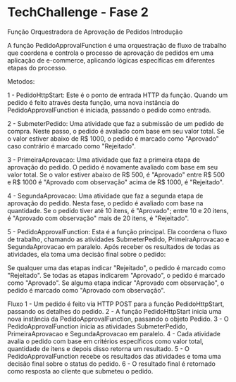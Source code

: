# TechChallenge - Fase 2

Função Orquestradora de Aprovação de Pedidos
Introdução

A função PedidoApprovalFunction é uma orquestração de fluxo de trabalho que coordena e controla o processo de aprovação de pedidos em uma aplicação de e-commerce, aplicando lógicas específicas em diferentes etapas do processo.

Metodos:

1 - PedidoHttpStart: Este é o ponto de entrada HTTP da função. Quando um pedido é feito através desta função, uma nova instância do PedidoApprovalFunction é iniciada, passando o pedido como entrada.

2 - SubmeterPedido: Uma atividade que faz a submissão de um pedido de compra. Neste passo, o pedido é avaliado com base em seu valor total. Se o valor estiver abaixo de R$ 1000, o pedido é marcado como "Aprovado" caso contrário é marcado como "Rejeitado".

3 - PrimeiraAprovacao: Uma atividade que faz a primeira etapa de aprovação do pedido. O pedido é novamente avaliado com base em seu valor total. Se o valor estiver abaixo de R$ 500, é "Aprovado" entre R$ 500 e R$ 1000 é "Aprovado com observação" acima de R$ 1000, é "Rejeitado".

4 - SegundaAprovacao: Uma atividade que faz a segunda etapa de aprovação do pedido. Nesta fase, o pedido é avaliado com base na quantidade. Se o pedido tiver até 10 itens, é "Aprovado"; entre 10 e 20 itens, é "Aprovado com observação" mais de 20 itens, é "Rejeitado".

5 - PedidoApprovalFunction: Esta é a função principal. Ela coordena o fluxo de trabalho, chamando as atividades SubmeterPedido, PrimeiraAprovacao e SegundaAprovacao em paralelo. Após receber os resultados de todas as atividades, ela toma uma decisão final sobre o pedido:

Se qualquer uma das etapas indicar "Rejeitado", o pedido é marcado como "Rejeitado".
Se todas as etapas indicarem "Aprovado", o pedido é marcado como "Aprovado".
Se alguma etapa indicar "Aprovado com observação", o pedido é marcado como "Aprovado com observação".

Fluxo
1 - Um pedido é feito via HTTP POST para a função PedidoHttpStart, passando os detalhes do pedido.
2 - A função PedidoHttpStart inicia uma nova instância da PedidoApprovalFunction, passando o objeto Pedido.
3 - O PedidoApprovalFunction inicia as atividades SubmeterPedido, PrimeiraAprovacao e SegundaAprovacao em paralelo.
4 - Cada atividade avalia o pedido com base em critérios específicos como valor total, quantidade de itens e depois disso retorna um resultado.
5 - O PedidoApprovalFunction recebe os resultados das atividades e toma uma decisão final sobre o status do pedido.
6 - O resultado final é retornado como resposta ao cliente que submeteu o pedido.
